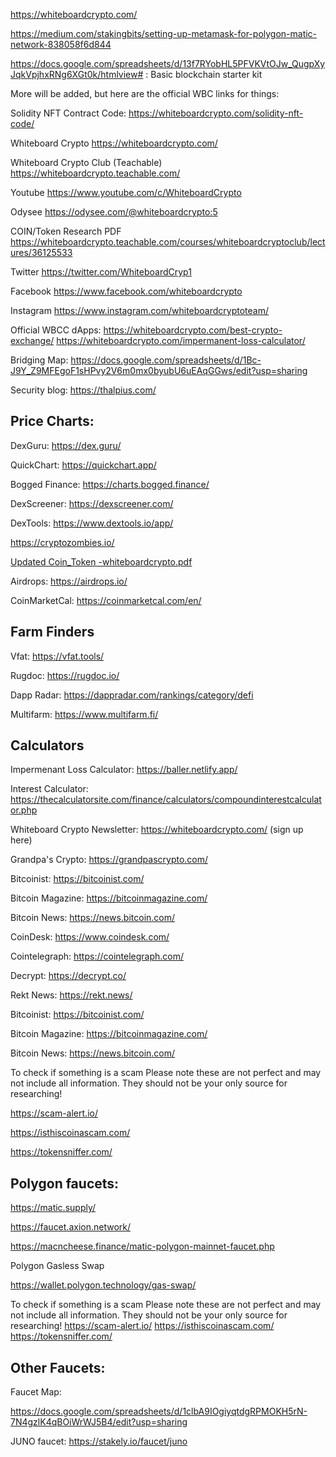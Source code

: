 https://whiteboardcrypto.com/

https://medium.com/stakingbits/setting-up-metamask-for-polygon-matic-network-838058f6d844

https://docs.google.com/spreadsheets/d/13f7RYobHL5PFVKVtOJw_QugpXyJqkVpjhxRNg6XGt0k/htmlview# : Basic blockchain starter kit

More will be added, but here are the official WBC links for things:

Solidity NFT Contract Code:
https://whiteboardcrypto.com/solidity-nft-code/

Whiteboard Crypto
https://whiteboardcrypto.com/

Whiteboard Crypto Club (Teachable)
https://whiteboardcrypto.teachable.com/

Youtube
https://www.youtube.com/c/WhiteboardCrypto

Odysee
https://odysee.com/@whiteboardcrypto:5

COIN/Token Research PDF
https://whiteboardcrypto.teachable.com/courses/whiteboardcryptoclub/lectures/36125533

Twitter
https://twitter.com/WhiteboardCryp1

Facebook
https://www.facebook.com/whiteboardcrypto

Instagram
https://www.instagram.com/whiteboardcryptoteam/

Official WBCC dApps:
https://whiteboardcrypto.com/best-crypto-exchange/
https://whiteboardcrypto.com/impermanent-loss-calculator/

Bridging Map:
https://docs.google.com/spreadsheets/d/1Bc-J9Y_Z9MFEgoF1sHPvy2V6m0mx0byubU6uEAqGGws/edit?usp=sharing

Security blog:
https://thalpius.com/

## Price Charts:

DexGuru: https://dex.guru/

QuickChart: https://quickchart.app/

Bogged Finance: https://charts.bogged.finance/

DexScreener: https://dexscreener.com/

DexTools: https://www.dextools.io/app/

https://cryptozombies.io/

[Updated Coin_Token -whiteboardcrypto.pdf](https://github.com/manishchembeti/sephitron/files/8172146/Updated.Coin_Token.-whiteboardcrypto.pdf)

Airdrops: https://airdrops.io/

CoinMarketCal: https://coinmarketcal.com/en/

## Farm Finders

Vfat: https://vfat.tools/

Rugdoc: https://rugdoc.io/

Dapp Radar: https://dappradar.com/rankings/category/defi

Multifarm: https://www.multifarm.fi/

## Calculators

Impermenant Loss Calculator: https://baller.netlify.app/

Interest Calculator: https://thecalculatorsite.com/finance/calculators/compoundinterestcalculator.php

Whiteboard Crypto Newsletter: https://whiteboardcrypto.com/ (sign up here)

Grandpa's Crypto: https://grandpascrypto.com/

Bitcoinist: https://bitcoinist.com/

Bitcoin Magazine: https://bitcoinmagazine.com/

Bitcoin News: https://news.bitcoin.com/

CoinDesk: https://www.coindesk.com/

Cointelegraph: https://cointelegraph.com/

Decrypt: https://decrypt.co/

Rekt News: https://rekt.news/

Bitcoinist: https://bitcoinist.com/

Bitcoin Magazine: https://bitcoinmagazine.com/

Bitcoin News: https://news.bitcoin.com/

To check if something is a scam Please note these are not perfect and may not include all information. 
They should not be your only source for researching!

https://scam-alert.io/

https://isthiscoinascam.com/

https://tokensniffer.com/

## Polygon faucets:

https://matic.supply/

https://faucet.axion.network/

https://macncheese.finance/matic-polygon-mainnet-faucet.php

Polygon Gasless Swap

https://wallet.polygon.technology/gas-swap/

To check if something is a scam Please note these are not perfect and may not include all information. They should not be your only source for researching!
https://scam-alert.io/
https://isthiscoinascam.com/
https://tokensniffer.com/

## Other Faucets:

Faucet Map:

https://docs.google.com/spreadsheets/d/1clbA9IOgiyqtdgRPMOKH5rN-7N4gzlK4qBOiWrWJ5B4/edit?usp=sharing

JUNO faucet: 
https://stakely.io/faucet/juno
